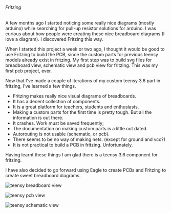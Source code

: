 ###### Fritzing
A few months ago I started noticing some really nice diagrams (mostly arduino) while searching for pull-up resistor solutions for arduino. I was curious about how people were creating these nice breadboard diagrams (I love a diagram). I discovered Fritzing this way. 

When I started this project a week or two ago, I thought it would be good to use Fritzing to build the PCB, since the custom parts for previous teensy models already exist in fritzing. My first step was to build svg files for breadboard view, schematic view and pcb view for fritzing. This was my first pcb project, ever. 

Now that I've made a couple of iterations of my custom teensy 3.6 part in fritzing, I've learned a few things. 
  * Fritzing makes really nice visual diagrams of breadboards.
  * It has a decent collection of components.
  * It is a great platform for teachers, students and enthusiasts. 
  * Making a custom parts for the first time is pretty tough. But all the information is out there.  
  * It crashes. Work must be saved frequently;    
  * The documentation on making custom parts is a little out dated.
  * Autorouting is not usable (schematic, or pcb).
  * There seems to be no way of making nets. (except for ground and vcc?)
  * It is not practical to build a PCB in fritzing. Unfortunately. 
  
Having learnt these things I am glad there is a teensy 3.6 component for fritzing.

I have also decided to go forward using Eagle to create PCBs and Fritzing to create sweet breadboard diagrams. 

![teensy breadboard view](https://github.com/newdigate/teensy-3.6/blob/master/fritzing/png/teensy3-6_default_fritzing_breadboard.png?raw=true "teensy 3.6 pcb for fritzing")

![teensy pcb view](https://github.com/newdigate/teensy-3.6/blob/master/fritzing/png/teensy3-6_default_fritzing_pcb.png?raw=true "teensy 3.6 pcb for fritzing")

![teensy schematic view](https://github.com/newdigate/teensy-3.6/blob/master/fritzing/png/teensy3-6_default_fritzing_schematic.png?raw=true "teensy 3.6 pcb for fritzing")
